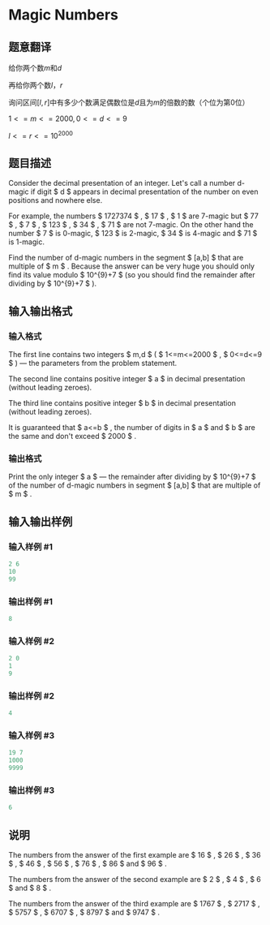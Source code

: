 # Magic Numbers

## 题意翻译

给你两个数$m$和$d$

再给你两个数$l$，$r$

询问区间$[l,r]$中有多少个数满足偶数位是$d$且为$m$的倍数的数（个位为第0位）

$1 <=m <= 2000 , 0 <= d <=9$

$l <= r <= 10 ^ {2000}$

## 题目描述

Consider the decimal presentation of an integer. Let's call a number d-magic if digit $ d $ appears in decimal presentation of the number on even positions and nowhere else.

For example, the numbers $ 1727374 $ , $ 17 $ , $ 1 $ are 7-magic but $ 77 $ , $ 7 $ , $ 123 $ , $ 34 $ , $ 71 $ are not 7-magic. On the other hand the number $ 7 $ is 0-magic, $ 123 $ is 2-magic, $ 34 $ is 4-magic and $ 71 $ is 1-magic.

Find the number of d-magic numbers in the segment $ [a,b] $ that are multiple of $ m $ . Because the answer can be very huge you should only find its value modulo $ 10^{9}+7 $ (so you should find the remainder after dividing by $ 10^{9}+7 $ ).

## 输入输出格式

### 输入格式

The first line contains two integers $ m,d $ ( $ 1<=m<=2000 $ , $ 0<=d<=9 $ ) — the parameters from the problem statement.

The second line contains positive integer $ a $ in decimal presentation (without leading zeroes).

The third line contains positive integer $ b $ in decimal presentation (without leading zeroes).

It is guaranteed that $ a<=b $ , the number of digits in $ a $ and $ b $ are the same and don't exceed $ 2000 $ .

### 输出格式

Print the only integer $ a $ — the remainder after dividing by $ 10^{9}+7 $ of the number of d-magic numbers in segment $ [a,b] $ that are multiple of $ m $ .

## 输入输出样例

### 输入样例 #1

```cpp
2 6
10
99

```
### 输出样例 #1

```cpp
8

```
### 输入样例 #2

```cpp
2 0
1
9

```
### 输出样例 #2

```cpp
4

```
### 输入样例 #3

```cpp
19 7
1000
9999

```
### 输出样例 #3

```cpp
6

```
## 说明

The numbers from the answer of the first example are $ 16 $ , $ 26 $ , $ 36 $ , $ 46 $ , $ 56 $ , $ 76 $ , $ 86 $ and $ 96 $ .

The numbers from the answer of the second example are $ 2 $ , $ 4 $ , $ 6 $ and $ 8 $ .

The numbers from the answer of the third example are $ 1767 $ , $ 2717 $ , $ 5757 $ , $ 6707 $ , $ 8797 $ and $ 9747 $ .

